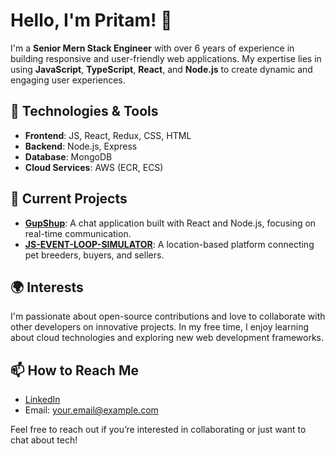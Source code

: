 # Hello, I'm Pritam! 👋

I'm a **Senior Mern Stack Engineer** with over 6 years of experience in building responsive and user-friendly web applications. My expertise lies in using **JavaScript**, **TypeScript**, **React**, and **Node.js** to create dynamic and engaging user experiences.

## 🔧 Technologies & Tools
- **Frontend**: JS, React, Redux, CSS, HTML
- **Backend**: Node.js, Express
- **Database**: MongoDB
- **Cloud Services**: AWS (ECR, ECS)

## 🌱 Current Projects
- **[GupShup](https://github.com/pritamkumarshahi/gup-shup-fe)**: A chat application built with React and Node.js, focusing on real-time communication.
- **[JS-EVENT-LOOP-SIMULATOR](https://github.com/pritamkumarshahi/JS-EVENT-LOOP-SIMULATOR)**: A location-based platform connecting pet breeders, buyers, and sellers.

## 🌍 Interests
I'm passionate about open-source contributions and love to collaborate with other developers on innovative projects. In my free time, I enjoy learning about cloud technologies and exploring new web development frameworks.

## 📫 How to Reach Me
- [LinkedIn](https://www.linkedin.com/in/yourprofile)
- Email: your.email@example.com

Feel free to reach out if you’re interested in collaborating or just want to chat about tech!
